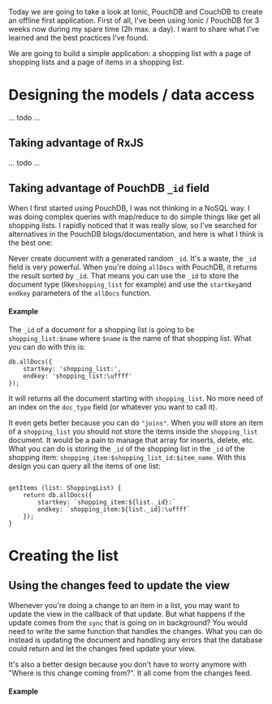 Today we are going to take a look at Ionic, PouchDB and CouchDB to create an offline first application.
First of all, I've been using Ionic / PouchDB for 3 weeks now during my spare time (2h max. a day). I want to share what I've learned and the best practices I've found.

We are going to build a simple application: a shopping list with a page of shopping lists and a page of items in a shopping list.

# Designing the models / data access

... todo ...

## Taking advantage of RxJS 

... todo ...

## Taking advantage of PouchDB `_id` field

When I first started using PouchDB, I was not thinking in a NoSQL way. I was doing complex queries with map/reduce to do simple things like get all shopping lists. I rapidly noticed that it was really slow, so I've searched for alternatives in the PouchDB blogs/documentation, and here is what I think is the best one:

Never create document with a generated random `_id`. It's a waste, the `_id` field is very powerful. When you're doing `allDocs` with PouchDB, it returns the result sorted by `_id`. That means you can use the `_id` to store the document type (like`shopping_list` for example) and use the `startkey`and `endkey` parameters of the `allDocs` function.

#### Example

The `_id` of a document for a shopping list is going to be `shopping_list:$name` where `$name` is the name of that shopping list. 
What you can do with this is: 

```
db.allDocs({
    startkey: 'shopping_list:',
    endkey: 'shopping_list:\uffff'
});
```

It will returns all the document starting with `shopping_list`. No more need of an index on the `doc_type` field (or whatever you want to call it).

It even gets better because you can do `"joins"`. When you will store an item of a `shopping_list` you should not store the items inside the `shopping_list` document. It would be a pain to manage that array for inserts, delete, etc. What you can do is storing the `_id` of the shopping list in the `_id` of the shopping item: `shopping_item:$shopping_list_id:$item_name`. With this design you can query all the items of one list:

```

getItems (list: ShoppingList) {
    return db.allDocs({
        startkey: `shopping_item:${list._id}:`
        endkey: `shopping_item:${list._id}:\uffff`
    });
}

```

# Creating the list

## Using the changes feed to update the view

Whenever you're doing a change to an item in a list, you may want to update the view in the callback of that update. But what happens if the update comes from the `sync` that is going on in background? You would need to write the same function that handles the changes. What you can do instead is updating the document and handling any errors that the database could return and let the changes feed update your view. 

It's also a better design because you don't have to worry anymore with  "Where is this change coming from?". It all come from the changes feed.

#### Example